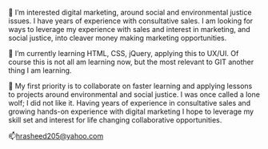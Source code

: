 
👀 I’m interested digital marketing, around social and environmental justice issues. I have years of experience with consultative sales. I am looking for ways to leverage my experience with sales and interest in marketing, and social justice, into cleaver money making marketing opportunities.

🌱 I’m currently learning HTML, CSS, jQuery, applying this to UX/UI. Of course this is not all am learning now, but the most relevant to GIT another thing I am learning.

💞️ My first priority is to collaborate on faster learning and applying lessons to projects around environmental and social justice. I was once called a lone wolf; I did not like it. Having years of experience in consultative sales and growing hands-on experience with digital marketing I hope to leverage my skill set and interest for life changing collaborative opportunities.

📫hrasheed205@yahoo.com

